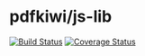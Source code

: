 # pdfkiwi/js-lib 

[![Build Status](https://travis-ci.org/pdfkiwi/js-lib.svg?branch=master)](https://travis-ci.org/pdfkiwi/js-lib)
[![Coverage Status](https://coveralls.io/repos/github/pdfkiwi/js-lib/badge.svg?branch=master)](https://coveralls.io/github/pdfkiwi/js-lib?branch=master)
